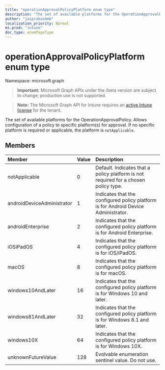 ```yaml
---
title: "operationApprovalPolicyPlatform enum type"
description: "The set of available platforms for the OperationApprovalPolicy. Allows configuration of a policy to specific platform(s) for approval. If no specific platform is required or applicable, the platform is `notApplicable`."
author: "jaiprakashmb"
localization_priority: Normal
ms.prod: "intune"
doc_type: enumPageType
---
```


# operationApprovalPolicyPlatform enum type

Namespace: microsoft.graph

> **Important:** Microsoft Graph APIs under the /beta version are subject to change; production use is not supported.

> **Note:** The Microsoft Graph API for Intune requires an [active Intune license](https://go.microsoft.com/fwlink/?linkid=839381) for the tenant.

The set of available platforms for the OperationApprovalPolicy. Allows configuration of a policy to specific platform(s) for approval. If no specific platform is required or applicable, the platform is `notApplicable`.

## Members
|Member|Value|Description|
|:---|:---|:---|
|notApplicable|0|Default. Indicates that a policy platform is not required for a chosen policy type.|
|androidDeviceAdministrator|1|Indicates that the configured policy platform is for Android Device Administrator.|
|androidEnterprise|2|Indicates that the configured policy platform is for Android Enterprise.|
|iOSiPadOS|4|Indicates that the configured policy platform is for iOS/iPadOS.|
|macOS|8|Indicates that the configured policy platform is for macOS.|
|windows10AndLater|16|Indicates that the configured policy platform is for Windows 10 and later.|
|windows81AndLater|32|Indicates that the configured policy platform is for Windows 8.1 and later.|
|windows10X|64|Indicates that the configured policy platform is for Windows 10X.|
|unknownFutureValue|128|Evolvable enumeration sentinel value. Do not use.|
